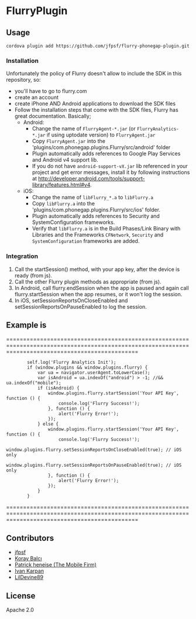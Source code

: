 FlurryPlugin
============

## Usage

    cordova plugin add https://github.com/jfpsf/flurry-phonegap-plugin.git


### Installation
Unfortunately the policy of Flurry doesn't allow to include the SDK in this repository, so:

- you'll have to go to flurry.com
- create an account
- create iPhone AND Android applications to download the SDK files
- Follow the installation steps that come with the SDK files, Flurry has great documentation. Basically;
    - Android:
		- Change the name of `FlurryAgent-*.jar` (or `FlurryAnalytics-*.jar` if using uptodate version) to `FlurryAgent.jar`
        - Copy `FlurryAgent.jar` into the 'plugins/com.phonegap.plugins.Flurry/src/android' folder
        - Plugin automatically adds references to Google Play Services and Android v4 support lib.
        - If you do not have `android-support-vX.jar` lib referenced in your project and get error messages, install it by following instructions at http://developer.android.com/tools/support-library/features.html#v4.
    - iOS:
		- Change the name of `libFlurry_*.a` to `libFlurry.a`
        - Copy `libFlurry.a` into the 'plugins/com.phonegap.plugins.Flurry/src/ios' folder.
        - Plugin automatically adds references to Security and SystemConfiguration frameworks.
        - Verify that `libFlurry.a` is in the Build Phases/Link Binary with Libraries and the Frameworks `CFNetwork`, `Security` and `SystemConfiguration` frameworks are added.

### Integration
1. Call the startSession() method, with your app key, after the device is ready (from js).
2. Call the other Flurry plugin methods as appropriate (from js).
3. In Android, call flurry.endSession when the app is paused and again call flurry.startSession when the app resumes, or it won't log the session.
4. In iOS, setSessionReportsOnCloseEnabled and setSessionReportsOnPauseEnabled to log the session.

## Example is 

===================================================================================================================================================

			self.log('Flurry Analytics Init');
            if (window.plugins && window.plugins.flurry) {
                var ua = navigator.userAgent.toLowerCase();
                var isAndroid = ua.indexOf("android") > -1; //&& ua.indexOf("mobile");
                if (isAndroid) {
                    window.plugins.flurry.startSession('Your API Key', function () {
                        console.log('Flurry Success!');
                    }, function () {
                        alert('Flurry Error!');
                    });
                } else {
                    window.plugins.flurry.startSession('Your API Key', function () {
                        console.log('Flurry Success!');
                        window.plugins.flurry.setSessionReportsOnCloseEnabled(true); // iOS only
                        window.plugins.flurry.setSessionReportsOnPauseEnabled(true); // iOS only
                    }, function () {
                        alert('Flurry Error!');
                    });
                }
            }

===================================================================================================================================================

## Contributors

- [jfpsf](https://github.com/jfpsf)
- [Koray Balcı](https://github.com/koraybalci)
- [Patrick heneise (The Mobile Firm)](https://github.com/PatrickHeneise)
- [Ivan Karpan](https://github.com/IvanKarpan)
- [LilDevine89](https://github.com/LilDevine89)

## License
Apache 2.0

